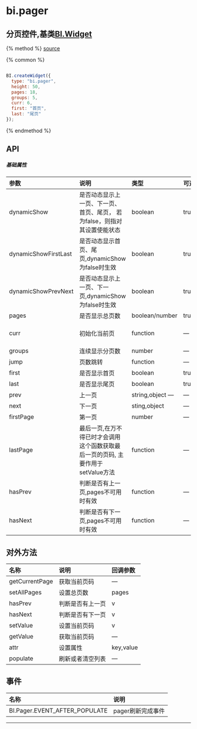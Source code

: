 # bi.pager

## 分页控件,基类[BI.Widget](/core/widget.md)

{% method %}
[source](https://jsfiddle.net/fineui/rhhte9b3/)

{% common %}
```javascript

BI.createWidget({
  type: "bi.pager",
  height: 50,
  pages: 18,
  groups: 5,
  curr: 6,
  first: "首页",
  last: "尾页"
});


```

{% endmethod %}

## API
##### 基础属性
| 参数    | 说明           | 类型  | 可选值 | 默认值
| :------ |:-------------  | :-----| :----|:----
| dynamicShow | 是否动态显示上一页、下一页、首页、尾页， 若为false，则指对其设置使能状态 | boolean| true,false | true|
| dynamicShowFirstLast | 是否动态显示首页、尾页,dynamicShow为false时生效| boolean| true,false | false |
| dynamicShowPrevNext | 是否动态显示上一页、下一页,dynamicShow为false时生效 | boolean| true,false | false|
| pages | 是否显示总页数 | boolean/number| true,false,number|false|
| curr | 初始化当前页 | function | —| function(){return 1;}|
| groups | 连续显示分页数 | number | — | 0 |
| jump | 页数跳转| function |— | —|
| first | 是否显示首页 | boolean | true,false| false|
| last | 是否显示尾页 | boolean | true,false| false|
| prev | 上一页 | string,object —| — |"上一页" |
| next | 下一页 | sting,object| —| "下一页" |
| firstPage | 第一页 | number|— | 1 |
| lastPage | 最后一页,在万不得已时才会调用这个函数获取最后一页的页码,  主要作用于setValue方法 | function | —| function(){ return 1;}|
| hasPrev | 判断是否有上一页,pages不可用时有效 | function | —| — |
| hasNext | 判断是否有下一页,pages不可用时有效 | function |— | — |


## 对外方法
| 名称     | 说明                           |  回调参数     
| :------ |:-------------                  | :-----   
| getCurrentPage | 获取当前页码 | —|
| setAllPages | 设置总页数 | pages |
| hasPrev | 判断是否有上一页 |  v |
| hasNext |  判断是否有下一页 |  v |
| setValue |  设置当前页码 | v |
| getValue | 获取当前页码 | —|
| attr | 设置属性 | key,value |
| populate | 刷新或者清空列表| —|

## 事件
| 名称     | 说明          |
| :------ |:------------- |
| BI.Pager.EVENT_AFTER_POPULATE   |  pager刷新完成事件   |

---


